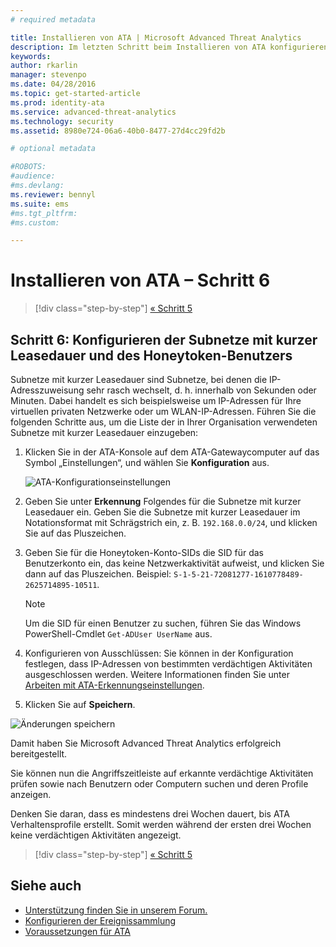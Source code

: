 ```yaml
---
# required metadata

title: Installieren von ATA | Microsoft Advanced Threat Analytics
description: Im letzten Schritt beim Installieren von ATA konfigurieren Sie die Subnetze mit kurzer Leasedauer und den Honeytoken-Benutzer.
keywords:
author: rkarlin
manager: stevenpo
ms.date: 04/28/2016
ms.topic: get-started-article
ms.prod: identity-ata
ms.service: advanced-threat-analytics
ms.technology: security
ms.assetid: 8980e724-06a6-40b0-8477-27d4cc29fd2b

# optional metadata

#ROBOTS:
#audience:
#ms.devlang:
ms.reviewer: bennyl
ms.suite: ems
#ms.tgt_pltfrm:
#ms.custom:

---
```


# Installieren von ATA – Schritt 6

>[!div class="step-by-step"]
[« Schritt 5](install-ata-step5.md)

## Schritt 6: Konfigurieren der Subnetze mit kurzer Leasedauer und des Honeytoken-Benutzers
Subnetze mit kurzer Leasedauer sind Subnetze, bei denen die IP-Adresszuweisung sehr rasch wechselt, d. h. innerhalb von Sekunden oder Minuten. Dabei handelt es sich beispielsweise um IP-Adressen für Ihre virtuellen privaten Netzwerke oder um WLAN-IP-Adressen. Führen Sie die folgenden Schritte aus, um die Liste der in Ihrer Organisation verwendeten Subnetze mit kurzer Leasedauer einzugeben:

1.  Klicken Sie in der ATA-Konsole auf dem ATA-Gatewaycomputer auf das Symbol „Einstellungen“, und wählen Sie **Konfiguration** aus.

    ![ATA-Konfigurationseinstellungen](media/ATA-config-icon.JPG)

2.  Geben Sie unter **Erkennung** Folgendes für die Subnetze mit kurzer Leasedauer ein. Geben Sie die Subnetze mit kurzer Leasedauer im Notationsformat mit Schrägstrich ein, z. B. `192.168.0.0/24`, und klicken Sie auf das Pluszeichen.

3.  Geben Sie für die Honeytoken-Konto-SIDs die SID für das Benutzerkonto ein, das keine Netzwerkaktivität aufweist, und klicken Sie dann auf das Pluszeichen. Beispiel: `S-1-5-21-72081277-1610778489-2625714895-10511`.

    > [!NOTE]
    > Um die SID für einen Benutzer zu suchen, führen Sie das Windows PowerShell-Cmdlet `Get-ADUser UserName` aus.

4.  Konfigurieren von Ausschlüssen: Sie können in der Konfiguration festlegen, dass IP-Adressen von bestimmten verdächtigen Aktivitäten ausgeschlossen werden. Weitere Informationen finden Sie unter [Arbeiten mit ATA-Erkennungseinstellungen](working-with-detection-settings.md).

5.  Klicken Sie auf **Speichern**.

![Änderungen speichern](media/ATA-VPN-Subnets.JPG)

Damit haben Sie Microsoft Advanced Threat Analytics erfolgreich bereitgestellt.

Sie können nun die Angriffszeitleiste auf erkannte verdächtige Aktivitäten prüfen sowie nach Benutzern oder Computern suchen und deren Profile anzeigen.

Denken Sie daran, dass es mindestens drei Wochen dauert, bis ATA Verhaltensprofile erstellt. Somit werden während der ersten drei Wochen keine verdächtigen Aktivitäten angezeigt.


>[!div class="step-by-step"]
[« Schritt 5](install-ata-step5.md)


## Siehe auch

- [Unterstützung finden Sie in unserem Forum.](https://social.technet.microsoft.com/Forums/security/en-US/home?forum=mata)
- [Konfigurieren der Ereignissammlung](/advanced-threat-analytics/plandesign/configure-event-collection)
- [Voraussetzungen für ATA](/advanced-threat-analytics/plandesign/ata-prerequisites)


<!--HONumber=Apr16_HO2-->


